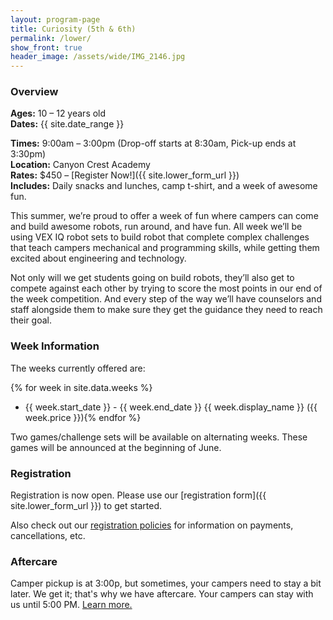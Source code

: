 ```yaml
---
layout: program-page
title: Curiosity (5th & 6th)
permalink: /lower/
show_front: true
header_image: /assets/wide/IMG_2146.jpg
---
```


### Overview
**Ages:** 10 – 12 years old  
**Dates:** {{ site.date_range }}

**Times:** 9:00am – 3:00pm (Drop-off starts at 8:30am, Pick-up ends at 3:30pm)  
**Location:** Canyon Crest Academy  
**Rates:** $450 – [Register Now!]({{ site.lower_form_url }})  
**Includes:** Daily snacks and lunches, camp t-shirt, and a week of awesome fun.  

This summer, we’re proud to offer a week of fun where campers can come and build awesome robots, run around, and have fun. All week we’ll be using VEX IQ robot sets to build robot that complete complex challenges that teach campers mechanical and programming skills, while getting them excited about engineering and technology.

Not only will we get students going on build robots, they’ll also get to compete against each other by trying to score the most points in our end of the week competition. And every step of the way we’ll have counselors and staff alongside them to make sure they get the guidance they need to reach their goal.

### Week Information
The weeks currently offered are:

{% for week in site.data.weeks %}
- {{ week.start_date }} - {{ week.end_date }} {{ week.display_name }} ({{ week.price }}){% endfor %}

Two games/challenge sets will be available on alternating weeks. These games will be announced at the beginning of June.

### Registration
Registration is now open. Please use our [registration form]({{ site.lower_form_url }}) to get started.

Also check out our [registration policies](/camp/about/registration) for information on payments, cancellations, etc.

### Aftercare
Camper pickup is at 3:00p, but sometimes, your campers need to stay a bit later. We get it; that's why we have aftercare. Your campers can stay with us until 5:00 PM. [Learn more.](/camp/aftercare/)
